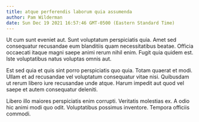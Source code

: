 ```yaml
---
title: atque perferendis laborum quia assumenda
author: Pam Wilderman
date: Sun Dec 19 2021 16:57:46 GMT-0500 (Eastern Standard Time)
---
```

Ut cum sunt eveniet aut. Sunt voluptatum perspiciatis quia. Amet sed consequatur recusandae eum blanditiis quam necessitatibus beatae. Officia occaecati itaque magni saepe animi rerum nihil enim. Fugit quia quidem est. Iste voluptatibus natus voluptas omnis aut.

 Est sed quia et quis sint porro perspiciatis quo quia. Totam quaerat et modi. Ullam et ad recusandae vel voluptatum consequatur vitae nisi. Quibusdam ut rerum libero iure recusandae unde atque. Harum impedit aut quod vel saepe et autem consequatur deleniti.

 Libero illo maiores perspiciatis enim corrupti. Veritatis molestias ex. A odio hic animi modi quo odit. Voluptatibus possimus inventore. Tempora officiis commodi.